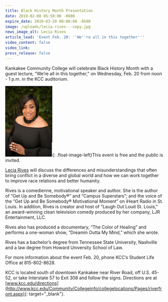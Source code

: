 ```yaml
---
title: Black History Month Presentation
date: 2019-02-08 05:58:00 -0600
expire_date: 2019-03-20 00:00:00 -0500
image: /uploads/lecia-rives---copy.jpg
news_image_alt: Lecia Rives
article_lead: 'Event Feb. 20: ''We''re all in this together'''
video_content: false
video_link:
press_release: false
---
```


Kankakee Community College will celebrate Black History Month with a guest lecture, “We’re all in this together," on Wednesday, Feb. 20 from noon - 1 p.m. in the KCC auditorium.

![](/uploads/lecia-rives.jpg){: .float-image-left}This event is free and the public is invited.

[Lecia Rives](http://www.leciajrives.com/) will discuss the differences and misunderstandings that often bring conflict in a diverse and global world and how we can work together to improve race relations and better humanity.

Rives is a comedienne, motivational speaker and author. She is the author of “Get Up and Be Somebody&reg;” and “Campus Superstars”; and the voice of the “Get Up and Be Somebody&reg; Motivational Moment” on iHeart Radio in St. Louis. In addition, Rives is creator and host of “Laugh Out Loud St. Louis,” an award-winning clean television comedy produced by her company, LJR Entertainment, LLC.

Rives also has produced a documentary, “The Color of Healing” and performs a one-woman show, “Dreamin Outta My Mind,” which she wrote.

Rives has a bachelor’s degree from Tennessee State University, Nashville and a law degree from Howard University School of Law.

For more information about the event Feb. 20, phone KCC’s Student Life Office at 815-802-8628.

KCC is located south of downtown Kankakee near River Road, off U.S. 45-52, or take Interstate 57 to Exit 308 and follow the signs. Directions are at [www.kcc.edu/directions](http://www.kcc.edu/Community/Collegeinfo/collegelocations/Pages/riverfront.aspx){: target="_blank"}.